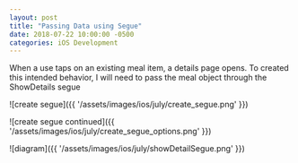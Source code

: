 ```yaml
---
layout: post
title: "Passing Data using Segue"
date: 2018-07-22 10:00:00 -0500
categories: iOS Development
---
```


When a use taps on an existing meal item, a details page opens.
To created this intended behavior, I will need to pass the meal object through the ShowDetails segue

![create segue]({{ '/assets/images/ios/july/create_segue.png' }})

![create segue continued]({{ '/assets/images/ios/july/create_segue_options.png' }})

![diagram]({{ '/assets/images/ios/july/showDetailSegue.png' }})

